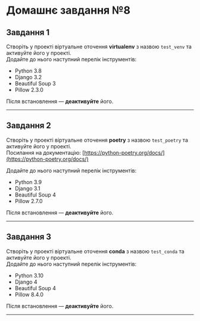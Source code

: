 # Домашнє завдання №8

## Завдання 1

Створіть у проекті віртуальне оточення **virtualenv** з назвою `test_venv` та активуйте його у проекті.  
Додайте до нього наступний перелік інструментів:

- Python 3.8
- Django 3.2
- Beautiful Soup 3
- Pillow 2.3.0

Після встановлення — **деактивуйте** його.

---

## Завдання 2

Створіть у проекті віртуальне оточення **poetry** з назвою `test_poetry` та активуйте його у проекті.  
Посилання на документацію: [https://python-poetry.org/docs/](https://python-poetry.org/docs/)

Додайте до нього наступний перелік інструментів:

- Python 3.9
- Django 3.1
- Beautiful Soup 4
- Pillow 2.7.0

Після встановлення — **деактивуйте** його.

---

## Завдання 3

Створіть у проекті віртуальне оточення **conda** з назвою `test_conda` та активуйте його у проекті.  
Додайте до нього наступний перелік інструментів:

- Python 3.10
- Django 4
- Beautiful Soup 4
- Pillow 8.4.0

Після встановлення — **деактивуйте** його.

---